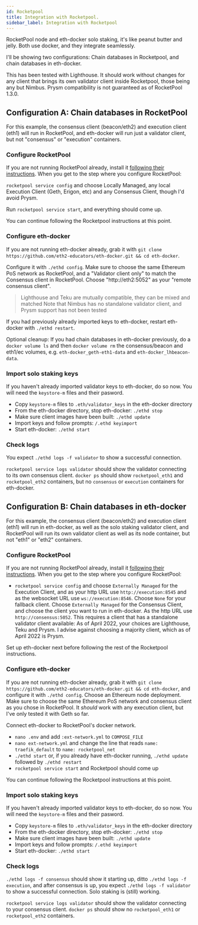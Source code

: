 ```yaml
---
id: Rocketpool
title: Integration with Rocketpool.
sidebar_label: Integration with Rocketpool
---
```


RocketPool node and eth-docker solo staking, it's like peanut butter and jelly. Both use docker, and they integrate seamlessly.

I'll be showing two configurations: Chain databases in Rocketpool, and chain databases in eth-docker.

This has been tested with Lighthouse. It should work without changes for any client that brings its own validator client inside Rocketpool, those being any but Nimbus. Prysm compatibility is not guaranteed as of RocketPool 1.3.0.

## Configuration A: Chain databases in RocketPool

For this example, the consensus client (beacon/eth2) and execution client (eth1) will run in RocketPool, and eth-docker will run just a validator client, but not "consensus" or "execution" containers.

### Configure RocketPool

If you are not running RocketPool already, install it [following their instructions](https://docs.rocketpool.net/guides/node/docker.html). When you get to the step where you configure RocketPool:

`rocketpool service config` and choose Locally Managed, any local Execution Client (Geth, Erigon, etc) and any Consensus Client, though I'd avoid Prysm.

Run `rocketpool service start`, and everything should come up. 

You can continue following the Rocketpool instructions at this point.

### Configure eth-docker

If you are not running eth-docker already, grab it with `git clone https://github.com/eth2-educators/eth-docker.git && cd eth-docker`.

Configure it with `./ethd config`. Make sure to choose the same Ethereum PoS network as RocketPool, and a "Validator client only" to match the Consensus client in RocketPool. Choose "http://eth2:5052" as your "remote consensus client".

> Lighthouse and Teku are mutually compatible, they can be mixed and matched
> Note that Nimbus has no standalone validator client, and Prysm support has not been tested

If you had previously already imported keys to eth-docker, restart eth-docker with `./ethd restart`.

Optional cleanup: If you had chain databases in eth-docker previously, do a `docker volume ls` and then `docker volume rm` the consensus/beacon and eth1/ec volumes, e.g. `eth-docker_geth-eth1-data` and `eth-docker_lhbeacon-data`.

### Import solo staking keys

If you haven't already imported validator keys to eth-docker, do so now. You will need the `keystore-m` files and their
pasword.

- Copy `keystore-m` files to `.eth/validator_keys` in the eth-docker directory
- From the eth-docker directory, stop eth-docker: `./ethd stop`
- Make sure client images have been built: `./ethd update`
- Import keys and follow prompts: `/.ethd keyimport`
- Start eth-docker: `./ethd start`

### Check logs

You expect `./ethd logs -f validator` to show a successful connection. 

`rocketpool service logs validator` should show the validator connecting to its own consensus client.
`docker ps` should show `rocketpool_eth1` and `rocketpool_eth2` containers, but no `consensus` or `execution` containers for eth-docker.

## Configuration B: Chain databases in eth-docker

For this example, the consensus client (beacon/eth2) and execution client (eth1) will run in eth-docker, as well as the solo staking validator client, and RocketPool will run its own validator client as well as its node container, but not "eth1" or "eth2" containers.

### Configure RocketPool

If you are not running RocketPool already, install it [following their instructions](https://docs.rocketpool.net/guides/node/docker.html). When you get to the step where you configure RocketPool:

- `rocketpool service config` and choose `Externally Managed` for the Execution Client, and as your http URL use `http://execution:8545` and as the websocket URL use `ws://execution:8546`. Choose `None` for your fallback client. Choose `Externally Managed` for the Consensus Client, and choose the client you want to run in eth-docker. As the http URL use `http://consensus:5052`. This requires a client that has a standalone validator client available: As of April 2022, your choices are Lighthouse, Teku and Prysm. I advise against choosing a majority client, which as of April 2022 is Prysm.

Set up eth-docker next before following the rest of the Rocketpool instructions.

### Configure eth-docker

If you are not running eth-docker already, grab it with `git clone https://github.com/eth2-educators/eth-docker.git && cd eth-docker`,
and configure it with `./ethd config`. Choose an Ethereum node deployment. Make sure to choose the same Ethereum PoS network and consensus client as you chose in RocketPool. It *should* work with any execution client, but I've only tested it with Geth so far.

Connect eth-docker to RocketPool's docker network.

- `nano .env` and add `:ext-network.yml` to `COMPOSE_FILE`
- `nano ext-network.yml` and change the line that reads `name: traefik_default` to `name: rocketpool_net`
- `./ethd start` or, if you already have eth-docker running, `./ethd update` followed by `./ethd restart`
- `rocketpool service start` and Rocketpool should come up

You can continue following the Rocketpool instructions at this point.

### Import solo staking keys

If you haven't already imported validator keys to eth-docker, do so now. You will need the `keystore-m` files and their
pasword.

- Copy `keystore-m` files to `.eth/validator_keys` in the eth-docker directory
- From the eth-docker directory, stop eth-docker: `./ethd stop`
- Make sure client images have been built: `./ethd update`
- Import keys and follow prompts: `/.ethd keyimport`
- Start eth-docker: `./ethd start`

### Check logs

`./ethd logs -f consensus` should show it starting up, ditto `./ethd logs -f execution`, and after consensus is up, you expect
`./ethd logs -f validator` to show a successful connection. Solo staking is (still) working.

`rocketpool service logs validator` should show the validator connecting to your consensus client.
`docker ps` should show no `rocketpool_eth1` or `rocketpool_eth2` containers.
